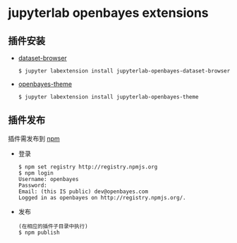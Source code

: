 # jupyterlab openbayes extensions

## 插件安装

- [dataset-browser](https://github.com/signcl/openbayes-jupyterlab-extensions/tree/master/jupyterlab-openbayes-dataset-browser)

	`$ jupyter labextension install jupyterlab-openbayes-dataset-browser`

- [openbayes-theme](https://github.com/signcl/openbayes-jupyterlab-extensions/tree/master/jupyterlab-openbayes-theme])

 	 `$ jupyter labextension install jupyterlab-openbayes-theme`


## 插件发布
 
  插件需发布到 [npm](https://www.npmjs.com)

- 登录

    ```
    $ npm set registry http://registry.npmjs.org
    $ npm login
    Username: openbayes
    Password: 
    Email: (this IS public) dev@openbayes.com
    Logged in as openbayes on http://registry.npmjs.org/.
    ```
    
- 发布

    ```
    (在相应的插件子目录中执行)
    $ npm publish
    ```
